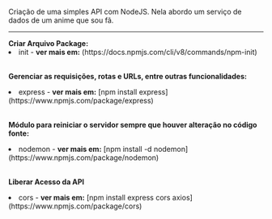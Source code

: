 Criação de uma simples API com NodeJS. Nela abordo um serviço de dados de um anime que sou fã.

<hr />
<b>Criar Arquivo Package:</b>

<li>init - <b>ver mais em:</b> (https://docs.npmjs.com/cli/v8/commands/npm-init)</li>

<br />

<b>Gerenciar as requisições, rotas e URLs, entre outras funcionalidades:</b>

<li>express - <b>ver mais em:</b> [npm install express](https://www.npmjs.com/package/express)</li>

<br />

<b>Módulo para reiniciar o servidor sempre que houver alteração no código fonte:</b>

<li>nodemon - <b>ver mais em:</b> [npm install -d nodemon](https://www.npmjs.com/package/nodemon)</li>

<br />

<b>Liberar Acesso da API</b>

<li>cors - <b>ver mais em:</b> [npm install express cors axios](https://www.npmjs.com/package/cors)</li>
